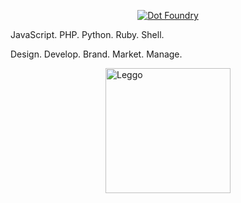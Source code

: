 <a href="https://dotfoundry.co" target="_blank" style="width: 100%; display: flex; justify-content: center;">![Dot Foundry](https://dotfoundry.co/wp-content/themes/dotfoundry/assets/images/full-logomark-red.svg)</a>

JavaScript. PHP. Python. Ruby. Shell. 

Design. Develop. Brand. Market. Manage.

<div style="display: flex; justify-content: center; width: 100%;"><img style="width: 200px;" alt="Leggo" src="https://dotfoundry.co/wp-content/uploads/2023/11/turtle_rocket.gif"></div>

<!-- ## README, from Benji

I mean, only if you want to.

I'm not forcing it.

It's not really my place to use the imperative here.

Who demands that someone read, in this day and age?

I'm not your English teacher... anymore.
-->

<!--
**benjithaimmortal/benjithaimmortal** is a ✨ _special_ ✨ repository because its `README.md` (this file) appears on your GitHub profile.

Here are some ideas to get you started:

- 🔭 I’m currently working on ...
- 🌱 I’m currently learning ...
- 👯 I’m looking to collaborate on ...
- 🤔 I’m looking for help with ...
- 💬 Ask me about ...
- 📫 How to reach me: ...
- 😄 Pronouns: ...
- ⚡ Fun fact: ...
-->
